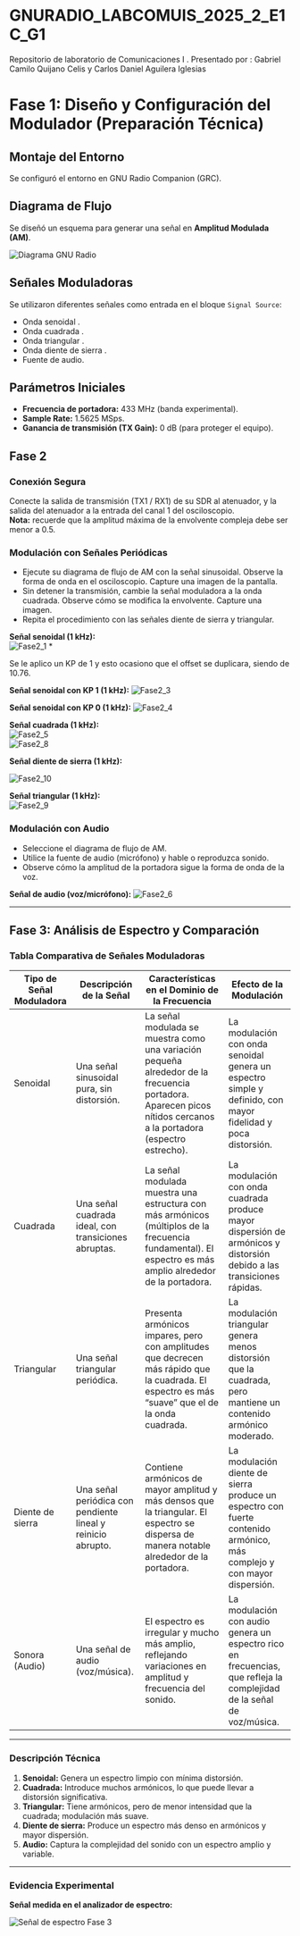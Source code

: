 # GNURADIO_LABCOMUIS_2025_2_E1C_G1
Repositorio de laboratorio de Comunicaciones I . Presentado por : Gabriel Camilo Quijano Celis y Carlos Daniel Aguilera Iglesias

# Fase 1: Diseño y Configuración del Modulador (Preparación Técnica)

## Montaje del Entorno
Se configuró el entorno en GNU Radio Companion (GRC).


## Diagrama de Flujo
Se diseñó un esquema para generar una señal en **Amplitud Modulada (AM)**.  

![Diagrama GNU Radio](https://github.com/GabrielQC44/GNURADIO_LABCOMUIS_2025_2_E1C_G1/blob/main/imagenes/Misión_3/Fase1_diagrama.png)

## Señales Moduladoras
Se utilizaron diferentes señales como entrada en el bloque `Signal Source`:  
- Onda senoidal .  
- Onda cuadrada .  
- Onda triangular .  
- Onda diente de sierra .  
- Fuente de audio.

## Parámetros Iniciales
- **Frecuencia de portadora:** 433 MHz (banda experimental).  
- **Sample Rate:** 1.5625 MSps.  
- **Ganancia de transmisión (TX Gain):** 0 dB (para proteger el equipo).



## Fase 2

### Conexión Segura
Conecte la salida de transmisión (TX1 / RX1) de su SDR al atenuador, y la salida del atenuador a la entrada del canal 1 del osciloscopio.  
**Nota:** recuerde que la amplitud máxima de la envolvente compleja debe ser menor a 0.5.

### Modulación con Señales Periódicas
- Ejecute su diagrama de flujo de AM con la señal sinusoidal. Observe la forma de onda en el osciloscopio. Capture una imagen de la pantalla.  
- Sin detener la transmisión, cambie la señal moduladora a la onda cuadrada. Observe cómo se modifica la envolvente. Capture una imagen.  
- Repita el procedimiento con las señales diente de sierra y triangular.

**Señal senoidal (1 kHz):**  
![Fase2_1](https://github.com/GabrielQC44/GNURADIO_LABCOMUIS_2025_2_E1C_G1/blob/main/imagenes/Misión_3/Fase2_1.jpg)  *  


Se le aplico un KP de 1 y esto ocasiono que el offset se duplicara, siendo de 10.76.

**Señal senoidal con KP 1 (1 kHz):** 
![Fase2_3](https://github.com/GabrielQC44/GNURADIO_LABCOMUIS_2025_2_E1C_G1/blob/main/imagenes/Misión_3/Fase2_3.jpg)  


**Señal senoidal con KP 0 (1 kHz):**
![Fase2_4](https://github.com/GabrielQC44/GNURADIO_LABCOMUIS_2025_2_E1C_G1/blob/main/imagenes/Misión_3/Fase2_4.jpg)  

**Señal cuadrada (1 kHz):**  
![Fase2_5](https://github.com/GabrielQC44/GNURADIO_LABCOMUIS_2025_2_E1C_G1/blob/main/imagenes/Misión_3/Fase2_5.jpg)  
![Fase2_8](https://github.com/GabrielQC44/GNURADIO_LABCOMUIS_2025_2_E1C_G1/blob/main/imagenes/Misión_3/Fase2_8.jpg)  

**Señal diente de sierra (1 kHz):**  

![Fase2_10](https://github.com/GabrielQC44/GNURADIO_LABCOMUIS_2025_2_E1C_G1/blob/main/imagenes/Misión_3/Fase2_10.jpg)  

**Señal triangular (1 kHz):**  
![Fase2_9](https://github.com/GabrielQC44/GNURADIO_LABCOMUIS_2025_2_E1C_G1/blob/main/imagenes/Misión_3/Fase2_9.jpg)  

### Modulación con Audio
- Seleccione el diagrama de flujo de AM.  
- Utilice la fuente de audio (micrófono) y hable o reproduzca sonido.  
- Observe cómo la amplitud de la portadora sigue la forma de onda de la voz.

**Señal de audio (voz/micrófono):**
![Fase2_6](https://github.com/GabrielQC44/GNURADIO_LABCOMUIS_2025_2_E1C_G1/blob/main/imagenes/Misión_3/Fase2_6.jpg)  



---



## Fase 3: Análisis de Espectro y Comparación

### Tabla Comparativa de Señales Moduladoras

| Tipo de Señal Moduladora | Descripción de la Señal | Características en el Dominio de la Frecuencia | Efecto de la Modulación |
|--------------------------|--------------------------|------------------------------------------------|--------------------------|
| Senoidal                | Una señal sinusoidal pura, sin distorsión. | La señal modulada se muestra como una variación pequeña alrededor de la frecuencia portadora. Aparecen picos nítidos cercanos a la portadora (espectro estrecho). | La modulación con onda senoidal genera un espectro simple y definido, con mayor fidelidad y poca distorsión. |
| Cuadrada                | Una señal cuadrada ideal, con transiciones abruptas. | La señal modulada muestra una estructura con más armónicos (múltiplos de la frecuencia fundamental). El espectro es más amplio alrededor de la portadora. | La modulación con onda cuadrada produce mayor dispersión de armónicos y distorsión debido a las transiciones rápidas. |
| Triangular              | Una señal triangular periódica. | Presenta armónicos impares, pero con amplitudes que decrecen más rápido que la cuadrada. El espectro es más “suave” que el de la onda cuadrada. | La modulación triangular genera menos distorsión que la cuadrada, pero mantiene un contenido armónico moderado. |
| Diente de sierra        | Una señal periódica con pendiente lineal y reinicio abrupto. | Contiene armónicos de mayor amplitud y más densos que la triangular. El espectro se dispersa de manera notable alrededor de la portadora. | La modulación diente de sierra produce un espectro con fuerte contenido armónico, más complejo y con mayor dispersión. |
| Sonora (Audio)          | Una señal de audio (voz/música). | El espectro es irregular y mucho más amplio, reflejando variaciones en amplitud y frecuencia del sonido. | La modulación con audio genera un espectro rico en frecuencias, que refleja la complejidad de la señal de voz/música. |

---

### Descripción Técnica

1. **Senoidal:** Genera un espectro limpio con mínima distorsión.  
2. **Cuadrada:** Introduce muchos armónicos, lo que puede llevar a distorsión significativa.  
3. **Triangular:** Tiene armónicos, pero de menor intensidad que la cuadrada; modulación más suave.  
4. **Diente de sierra:** Produce un espectro más denso en armónicos y mayor dispersión.  
5. **Audio:** Captura la complejidad del sonido con un espectro amplio y variable.

---

### Evidencia Experimental

**Señal medida en el analizador de espectro:**  

![Señal de espectro Fase 3](https://github.com/GabrielQC44/GNURADIO_LABCOMUIS_2025_2_E1C_G1/blob/main/imagenes/Misión_3/Fase3_1.jpg)



